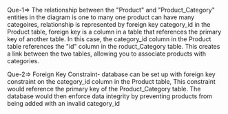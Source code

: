 Que-1=>
The relationship between the "Product" and "Product_Category" entities in the diagram is one to many
one product can have many categoires,
relationship is represented by foreign key category_id in the Product table, foreign key is a column in a table that references the primary key of another table. In this case, the category_id column in the Product table references the "id" column in the roduct_Category table. 
This creates a link between the two tables, allowing you to associate products with categories.

Que-2=>
Foreign Key Constraint-
 database can be set up with  foreign key constraint on the category_id column in the Product table, This constraint would reference the primary key of the Product_Category table. The database would then enforce data integrity by preventing products from being added with an invalid category_id
